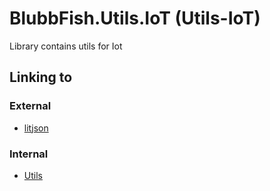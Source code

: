 # BlubbFish.Utils.IoT (Utils-IoT)
Library contains utils for Iot 

## Linking to
### External
* [litjson](http://git.blubbfish.net/vs_librarys/litjson)

### Internal
* [Utils](http://git.blubbfish.net/vs_utils/Utils)